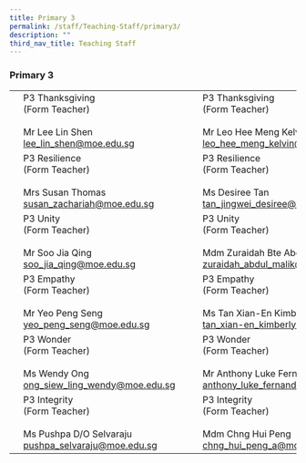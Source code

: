 ```yaml
---
title: Primary 3
permalink: /staff/Teaching-Staff/primary3/
description: ""
third_nav_title: Teaching Staff
---
```

### Primary 3

|  	|  	|  	|  	|  	|
|---	|---	|---	|---	|---	|
| 	| P3 Thanksgiving<br>(Form Teacher)<br><br>Mr Lee Lin Shen<br>lee_lin_shen@moe.edu.sg 	|   	| 	| P3 Thanksgiving<br>(Form Teacher)<br><br>Mr Leo Hee Meng Kelvin<br>leo_hee_meng_kelvin@moe.edu.sg 	|
| | P3 Resilience<br>(Form Teacher)<br><br>Mrs Susan Thomas<br>susan_zachariah@moe.edu.sg|   	| | P3 Resilience<br>(Form Teacher) <br><br>Ms Desiree Tan<br>tan_jingwei_desiree@moe.edu.sg 	|
| | P3 Unity<br>(Form Teacher)<br><br>Mr Soo Jia Qing<br>soo_jia_qing@moe.edu.sg 	|   	| 	| P3 Unity<br>(Form Teacher)<br><br>Mdm Zuraidah Bte Abdul Malik<br>zuraidah_abdul_malik@moe.edu.sg	|
|  	| P3 Empathy<br>(Form Teacher)<br><br>Mr Yeo Peng Seng<br>yeo_peng_seng@moe.edu.sg 	|   	| 	| P3 Empathy <br>(Form Teacher)<br><br>Ms Tan Xian-En Kimberly<br>tan_xian-en_kimberly@moe.edu.sg	|
| | P3 Wonder<br>(Form Teacher)<br><br>Ms Wendy Ong<br>ong_siew_ling_wendy@moe.edu.sg	|   	| 	| P3 Wonder<br>(Form Teacher)<br><br>Mr Anthony Luke Fernandez<br>anthony_luke_fernandez@moe.edu.sg	|
| | P3 Integrity<br>(Form Teacher)<br><br>Ms Pushpa D/O Selvaraju<br>pushpa_selvaraju@moe.edu.sg	|   	| 	| P3 Integrity<br>(Form Teacher)<br><br>Mdm Chng Hui Peng<br>chng_hui_peng_a@moe.edu.sg 	|